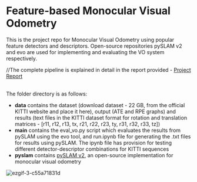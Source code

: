 # Feature-based Monocular Visual Odometry

This is the project repo for Monocular Visual Odometry using popular feature detectors and descriptors. Open-source repositories pySLAM v2 and evo are used for implementing and evaluating the VO system respectively. 

//The complete pipeline is explained in detail in the report provided - [Project Report](https://nirmal-25.github.io/Feature-based-Monocular-Visual-Odometry/)<br /><br />

The folder directory is as follows:<br />
- **data** contains the dataset (download dataset - 22 GB, from the official KITTI website and place it here), output (ATE and RPE graphs) and results (text files in the KITTI dataset format for rotation and translation matrices - [r11, r12, r13, tx, r21, r22, r23, ty, r31, r32, r33, tz])<br />
- **main** contains the eval_vo.py script which evaluates the results from pySLAM using the evo tool, and run.ipynb file for generating the .txt files for results using pySLAM. The ipynb file has provision for testing different detector-descriptor combinations for KITTI sequences<br />
- **pyslam** contains [pySLAM v2](https://github.com/luigifreda/pyslam), an open-source implementation for monocular visual odometry<br />

![ezgif-3-c55a71831d](https://user-images.githubusercontent.com/51696913/150459529-88ec69a7-be9d-4018-996a-0983843e5554.gif)
